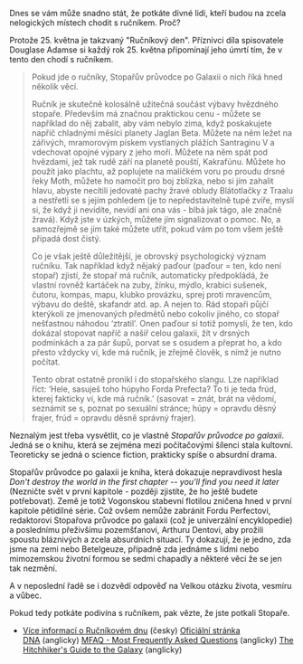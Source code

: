 <!-- dcterms:identifier = riderweblog#57 -->
<!-- dcterms:title = Nepropadejte panice - a vždycky s sebou mějte ručník -->
<!-- np9:categoryId = 2 -->
<!-- x4w:category = Lidé a jiná zvěř -->
<!-- np9:authorId = 1 -->
<!-- np9:authorEmail = michal.valasek@altairis.cz -->
<!-- dcterms:creator = Michal Altair Valášek -->
<!-- dcterms:created = 2003-05-25T00:08:53+02:00 -->
<!-- dcterms:dateAccepted = 2003-05-25T00:08:53+02:00 -->

Dnes se vám může snadno stát, že potkáte divné lidi, kteří budou na zcela nelogických místech chodit s ručníkem. Proč?

Protože 25. května je takzvaný "Ručníkový den". Příznivci díla spisovatele Douglase Adamse si každý rok 25. května připomínají jeho úmrtí tím, že v tento den chodí s ručníkem.

> Pokud jde o ručníky, Stopařův průvodce po Galaxii o nich říká hned několik věcí.
> 
> Ručník je skutečně kolosálně užitečná součást výbavy hvězdného stopaře. Především má značnou praktickou cenu - můžete se například do něj zabalit, aby vám nebylo zima, když poskakujete napříč chladnými měsíci planety Jaglan Beta. Můžete na něm ležet na zářivých, mramorovým pískem vystlaných plážích Santraginu V a vdechovat opojné výpary z jeho moří. Můžete na něm spát pod hvězdami, jež tak rudě září na planetě pouští, Kakrafúnu. Můžete ho použít jako plachtu, až poplujete na maličkém voru po proudu drsné řeky Moth, můžete ho namočit pro boj zblízka, nebo si jím zahalit hlavu, abyste necítili jedovaté pachy žravé obludy Blátotlačky z Traalu a nestřetli se s jejím pohledem (je to nepředstavitelně tupé zvíře, myslí si, že když ji nevidíte, nevidí ani ona vás - blbá jak tágo, ale značně žravá). Když jste v úzkých, můžete jím signalizovat o pomoc. No, a samozřejmě se jím také můžete utřít, pokud vám po tom všem ještě připadá dost čistý.
> 
> Co je však ještě důležitější, je obrovský psychologický význam ručníku. Tak například když nějaký paďour (paďour = ten, kdo není stopař) zjistí, že stopař má ručník, automaticky předpokládá, že vlastní rovněž kartáček na zuby, žínku, mýdlo, krabici sušenek, čutoru, kompas, mapu, klubko provázku, sprej proti mravencům, výbavu do deště, skafandr atd. ap. A nejen to. Rád stopaři půjčí kterýkoli ze jmenovaných předmětů nebo cokoliv jiného, co stopař nešťastnou náhodou ‘ztratil’. Onen paďour si totiž pomyslí, že ten, kdo dokázal stopovat napříč a našíř celou galaxii, žít v drsných podmínkách a za pár šupů, porvat se s osudem a přeprat ho, a kdo přesto vždycky ví, kde má ručník, je zřejmě člověk, s nímž je nutno počítat.
> 
> Tento obrat ostatně pronikl i do stopařského slangu. Lze například říct: ‘Hele, sasuješ toho húpyho Forda Prefecta? To ti je teda frúd, kterej fakticky ví, kde má ručník.’ (sasovat = znát, brát na vědomí, seznámit se s, poznat po sexuální stránce; húpy = opravdu děsný frajer, frúd = opravdu děsně správný frajer).

Neznalým jest třeba vysvětlit, co je vlastně *Stopařův průvodce po galaxii*. Jedná se o knihu, která se zejména mezi počítačovými šílenci stala kultovní. Teoreticky se jedná o science fiction, prakticky spíše o absurdní drama.

Stopařův průvodce po galaxii je kniha, která dokazuje nepravdivost hesla *Don't destroy the world in the first chapter -- you'll find you need it later* (Nezničte svět v první kapitole - později zjistíte, že ho ještě budete potřebovat). Země je totiž Vogonskou stabevní flotilou zničena hned v první kapitole pětidílné série. Což ovšem nemůže zabránit Fordu Perfectovi, redaktorovi Stopařova průvodce po galaxii (což je univerzální encyklopedie) a poslednímu přeživšímu pozemšťanovi, Arthuru Dentovi, aby prožili spoustu bláznivých a zcela absurdních situací. Ty dokazují, že je jedno, zda jsme na zemi nebo Betelgeuze, případně zda jednáme s lidmi nebo mimozemskou životní formou se sedmi chapadly a některé věci že se jen tak nezmění.

A v neposlední řadě se i dozvědí odpověď na Velkou otázku života, vesmíru a vůbec.

Pokud tedy potkáte podivína s ručníkem, pak vězte, že jste potkali Stopaře.

*   [Více informací o Ručníkovém dnu](http://rucnik.ic.cz/) (česky) [Oficiální stránka DNA](http://www.douglasadams.com/) (anglicky) [MFAQ - Most Frequently Asked Questions](http://www.zootle.net/afda/mfaq.shtml) (anglicky) [The Hitchhiker's Guide to the Galaxy](http://www.bbc.co.uk/dna/h2g2/) (anglicky)